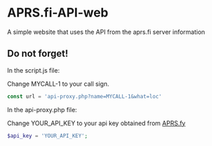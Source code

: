 # APRS.fi-API-web
A simple website that uses the API from the aprs.fi server  information

## Do not forget!
In the script.js file:

Change MYCALL-1 to your call sign.
```javascript
const url = 'api-proxy.php?name=MYCALL-1&what=loc'
```

In the api-proxy.php file:

Change YOUR_API_KEY to your api key obtained from [APRS.fy](https://aprs.fi/)
```php
$api_key = 'YOUR_API_KEY';
```
